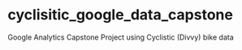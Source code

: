 # cyclisitic_google_data_capstone
Google Analytics Capstone Project using Cyclistic (Divvy) bike data
